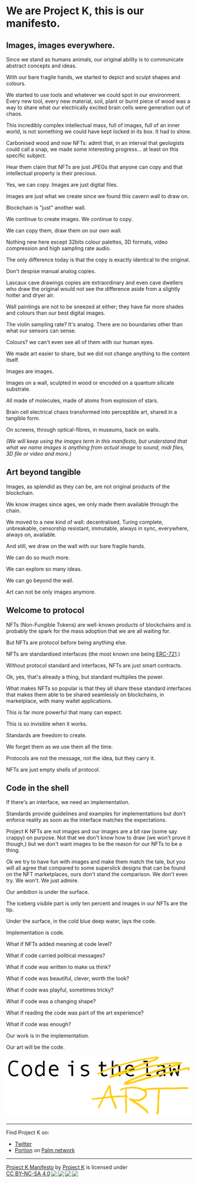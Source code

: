<!-- SPDX-License-Identifier: CC-BY-NC-SA-4.0 -->

# We are Project K, this is our manifesto.

## Images, images everywhere.

Since we stand as humans animals, our original ability is to communicate abstract
concepts and ideas.

With our bare fragile hands, we started to depict and sculpt shapes and colours.

We started to use tools and whatever we could spot in our environment.
Every new tool, every new material, soil, plant or burnt piece of wood was a way
to share what our electrically excited brain cells were generation out of chaos.

This incredibly complex intellectual mass, full of images, full of an inner world,
is not something we could have kept locked in its box. It had to shine.

Carbonised wood and now NFTs: admit that, in an interval that geologists could
call a snap, we made some interesting progress... at least on this specific subject.

Hear them claim that NFTs are just JPEGs that anyone can copy and that intellectual
property is their precious.

Yes, we can copy. Images are just digital files.

Images are just what we create since we found this cavern wall to draw on.

Blockchain is "just" another wall.

We continue to create images. We continue to copy.

We can copy them, draw them on our own wall.

Nothing new here except 32bits colour palettes, 3D formats, video compression and
high sampling rate audio.

The only difference today is that the copy is exactly identical to the original.

Don't despise manual analog copies.

Lascaux cave drawings copies are extraordinary and even cave dwellers who draw the
original would not see the difference aside from a slightly hotter and dryer air.

Wall paintings are not to be sneezed at either; they have far more shades and
colours than our best digital images.

The violin sampling rate? It's analog. There are no boundaries other than what
our sensors can sense.

Colours? we can't even see all of them with our human eyes.

We made art easier to share, but we did not change anything to the content itself.

Images are images.

Images on a wall, sculpted in wood or encoded on a quantum silicate substrate.

All made of molecules, made of atoms from explosion of stars.

Brain cell electrical chaos transformed into perceptible art, shared in a tangible form.

On screens, through optical-fibres, in museums, back on walls.

_(We will keep using the images term in this manifesto, but understand that what we
name images is anything from actual image to sound, midi files, 3D file or video and more.)_

## Art beyond tangible

Images, as splendid as they can be, are not original products of the blockchain.

We know images since ages, we only made them available through the chain.

We moved to a new kind of wall: decentralised, Turing complete, unbreakable,
censorship resistant, immutable, always in sync, everywhere, always on, available.

And still, we draw on the wall with our bare fragile hands.

We can do so much more.

We can explore so many ideas.

We can go beyond the wall.

Art can not be only images anymore.

## Welcome to protocol

NFTs (Non-Fungible Tokens) are well-known products of blockchains and is probably
the spark for the mass adoption that we are all waiting for.

But NFTs are protocol before being anything else.

NFTs are standardised interfaces (the most known one being [ERC-721](https://eips.ethereum.org/EIPS/eip-721).)

Without protocol standard and interfaces, NFTs are just smart contracts.

Ok, yes, that's already a thing, but standard multiplies the power.

What makes NFTs so popular is that they all share these standard interfaces that
makes them able to be shared seamlessly on blockchains, in marketplace, with many
wallet applications.

This is far more powerful that many can expect.

This is so invisible when it works.

Standards are freedom to create.

We forget them as we use them all the time.

Protocols are not the message, not the idea, but they carry it.

NFTs are just empty shells of protocol.

## Code in the shell

If there's an interface, we need an implementation.

Standards provide guidelines and examples for implementations but don't enforce
reality as soon as the interface matches the expectations.

Project K NFTs are not images and our images are a bit raw (some say crappy)
on purpose.
Not that we don't know how to draw (we won't prove it though,) but we don't want
images to be the reason for our NFTs to be a thing.

Ok we try to have fun with images and make them match the tale, but you will all
agree that compared to some superslick designs that can be found on the NFT
marketplaces, ours don't stand the comparison. We don't even try. We won't.
We just admire.

Our ambition is under the surface.

The iceberg visible part is only ten percent and images in our NFTs are the tip.

Under the surface, in the cold blue deep water, lays the code.

Implementation is code.

What if NFTs added meaning at code level?

What if code carried political messages?

What if code was written to make us think?

What if code was beautiful, clever, worth the look?

What if code was playful, sometimes tricky?

What if code was a changing shape?

What if reading the code was part of the art experience?

What if code was enough?

Our work is in the implementation.

Our art will be the code.

![Code is art](code%20is%20art.png)


---

Find Project K on:

- [Twitter](https://twitter.com/KProjectOffical)
- [Portion](https://portion.io/nft-marketplace?category=digital&collection=&artist=ProjectK&chains=Palm&sortBy=newest) on [Palm network](https://palm.io/)


---
<p xmlns:cc="http://creativecommons.org/ns#" xmlns:dct="http://purl.org/dc/terms/"><a property="dct:title" rel="cc:attributionURL" href="https://github.com/KProjectOffical/project-k-manifesto">Project K Manifesto</a> by <a rel="cc:attributionURL dct:creator" property="cc:attributionName" href="https://github.com/KProjectOffical/">Project K</a> is licensed under <a href="http://creativecommons.org/licenses/by-nc-sa/4.0/?ref=chooser-v1" target="_blank" rel="license noopener noreferrer" style="display:inline-block;">CC BY-NC-SA 4.0<img style="height:22px!important;margin-left:3px;vertical-align:text-bottom;" src="https://mirrors.creativecommons.org/presskit/icons/cc.svg?ref=chooser-v1"><img style="height:22px!important;margin-left:3px;vertical-align:text-bottom;" src="https://mirrors.creativecommons.org/presskit/icons/by.svg?ref=chooser-v1"><img style="height:22px!important;margin-left:3px;vertical-align:text-bottom;" src="https://mirrors.creativecommons.org/presskit/icons/nc.svg?ref=chooser-v1"><img style="height:22px!important;margin-left:3px;vertical-align:text-bottom;" src="https://mirrors.creativecommons.org/presskit/icons/sa.svg?ref=chooser-v1"></a></p>
